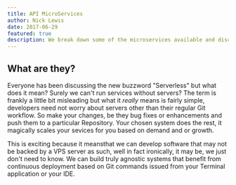 ```yaml
---
title: API MicroServices
author: Nick Lewis
date: 2017-06-29
featured: true
description: We break down some of the microservices available and discuss those that we already incorporate as our services offering and those we are looking to include
---
```


## What are they?

Everyone has been discussing the new buzzword "Serverless" but what does it mean? Surely we can't run services without servers? The term is frankly a little bit misleading but what it _really_ means is fairly simple, developers need not worry about servers other than their regular Git workflow. So make your changes, be they bug fixes or enhancements and push them to a particular Repository. Your chosen system does the rest, it magically scales your sevices for you based on demand and or growth. 

This is exciting because it meansthat we can develop software that may not be backed by a VPS server as such, well in fact ironically, it may be, we just don't need to know. We can build truly agnostic systems that benefit from continuous deployment based on Git commands issued from your Terminal application or your IDE.